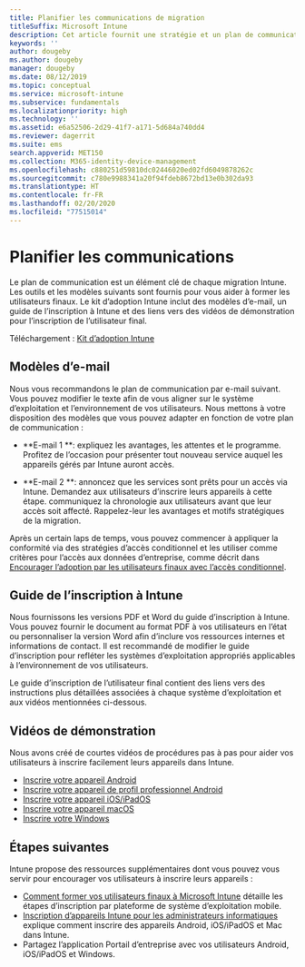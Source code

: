 ```yaml
---
title: Planifier les communications de migration
titleSuffix: Microsoft Intune
description: Cet article fournit une stratégie et un plan de communication de migration lorsque vous effectuez une migration vers Microsoft Intune.
keywords: ''
author: dougeby
ms.author: dougeby
manager: dougeby
ms.date: 08/12/2019
ms.topic: conceptual
ms.service: microsoft-intune
ms.subservice: fundamentals
ms.localizationpriority: high
ms.technology: ''
ms.assetid: e6a52506-2d29-41f7-a171-5d684a740dd4
ms.reviewer: dagerrit
ms.suite: ems
search.appverid: MET150
ms.collection: M365-identity-device-management
ms.openlocfilehash: c880251d59810dc02446020ed02fd6049878262c
ms.sourcegitcommit: c780e9988341a20f94fdeb8672bd13e0b302da93
ms.translationtype: HT
ms.contentlocale: fr-FR
ms.lasthandoff: 02/20/2020
ms.locfileid: "77515014"
---
```

# <a name="plan-communications"></a>Planifier les communications

Le plan de communication est un élément clé de chaque migration Intune. Les outils et les modèles suivants sont fournis pour vous aider à former les utilisateurs finaux. Le kit d’adoption Intune inclut des modèles d’e-mail, un guide de l’inscription à Intune et des liens vers des vidéos de démonstration pour l’inscription de l’utilisateur final.  

Téléchargement :  [Kit d’adoption Intune](https://aka.ms/IntuneAdoptionKit)

## <a name="email-templates"></a>Modèles d’e-mail

Nous vous recommandons le plan de communication par e-mail suivant. Vous pouvez modifier le texte afin de vous aligner sur le système d’exploitation et l’environnement de vos utilisateurs. Nous mettons à votre disposition des modèles que vous pouvez adapter en fonction de votre plan de communication :

- **E-mail 1 **: expliquez les avantages, les attentes et le programme. Profitez de l’occasion pour présenter tout nouveau service auquel les appareils gérés par Intune auront accès.

- **E-mail 2 **: annoncez que les services sont prêts pour un accès via Intune. Demandez aux utilisateurs d’inscrire leurs appareils à cette étape. communiquez la chronologie aux utilisateurs avant que leur accès soit affecté. Rappelez-leur les avantages et motifs stratégiques de la migration.

Après un certain laps de temps, vous pouvez commencer à appliquer la conformité via des stratégies d’accès conditionnel et les utiliser comme critères pour l’accès aux données d’entreprise, comme décrit dans [Encourager l’adoption par les utilisateurs finaux avec l’accès conditionnel](migration-guide-drive-adoption.md).

## <a name="intune-enrollment-guide"></a>Guide de l’inscription à Intune

Nous fournissons les versions PDF et Word du guide d’inscription à Intune. Vous pouvez fournir le document au format PDF à vos utilisateurs en l’état ou personnaliser la version Word afin d’inclure vos ressources internes et informations de contact. Il est recommandé de modifier le guide d’inscription pour refléter les systèmes d’exploitation appropriés applicables à l’environnement de vos utilisateurs.

Le guide d’inscription de l’utilisateur final contient des liens vers des instructions plus détaillées associées à chaque système d’exploitation et aux vidéos mentionnées ci-dessous.

## <a name="instructional-videos"></a>Vidéos de démonstration

Nous avons créé de courtes vidéos de procédures pas à pas pour aider vos utilisateurs à inscrire facilement leurs appareils dans Intune.

- [Inscrire votre appareil Android](https://www.youtube.com/watch?v=k0Q_sGLSx6o&t=1s)
- [Inscrire votre appareil de profil professionnel Android](https://www.youtube.com/watch?v=9Dl8HsGk4tI&t=3s)
- [Inscrire votre appareil iOS/iPadOS](https://www.youtube.com/watch?v=mJyv6YcHi7c)
- [Inscrire votre appareil macOS](https://www.youtube.com/watch?v=Pa2pfhwq_yk)
- [Inscrire votre Windows](https://www.youtube.com/watch?v=TKQxEckBHiE)

## <a name="next-steps"></a>Étapes suivantes

Intune propose des ressources supplémentaires dont vous pouvez vous servir pour encourager vos utilisateurs à inscrire leurs appareils :

- [Comment former vos utilisateurs finaux à Microsoft Intune](end-user-educate.md) détaille les étapes d’inscription par plateforme de système d’exploitation mobile.
- [Inscription d’appareils Intune pour les administrateurs informatiques](../enrollment/device-enrollment.md) explique comment inscrire des appareils Android, iOS/iPadOS et Mac dans Intune.
- Partagez l’application Portail d’entreprise avec vos utilisateurs Android, iOS/iPadOS et Windows.
